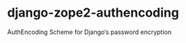 django-zope2-authencoding
=========================

AuthEncoding Scheme for Django‘s password encryption
